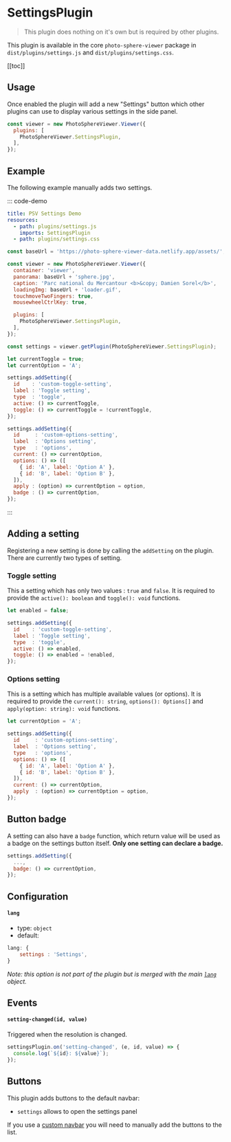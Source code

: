 # SettingsPlugin

<ApiButton page="PSV.plugins.SettingsPlugin.html"/>

> This plugin does nothing on it's own but is required by other plugins.

This plugin is available in the core `photo-sphere-viewer` package in `dist/plugins/settings.js` and `dist/plugins/settings.css`.

[[toc]]


## Usage

Once enabled the plugin will add a new "Settings" button which other plugins can use to display various settings in the side panel.

```js
const viewer = new PhotoSphereViewer.Viewer({
  plugins: [
    PhotoSphereViewer.SettingsPlugin,
  ],
});
```


## Example

The following example manually adds two settings.

::: code-demo

```yaml
title: PSV Settings Demo
resources:
  - path: plugins/settings.js
    imports: SettingsPlugin
  - path: plugins/settings.css
```

```js
const baseUrl = 'https://photo-sphere-viewer-data.netlify.app/assets/';

const viewer = new PhotoSphereViewer.Viewer({
  container: 'viewer',
  panorama: baseUrl + 'sphere.jpg',
  caption: 'Parc national du Mercantour <b>&copy; Damien Sorel</b>',
  loadingImg: baseUrl + 'loader.gif',
  touchmoveTwoFingers: true,
  mousewheelCtrlKey: true,

  plugins: [
    PhotoSphereViewer.SettingsPlugin,
  ],
});

const settings = viewer.getPlugin(PhotoSphereViewer.SettingsPlugin);

let currentToggle = true;
let currentOption = 'A';

settings.addSetting({
  id    : 'custom-toggle-setting',
  label : 'Toggle setting',
  type  : 'toggle',
  active: () => currentToggle,
  toggle: () => currentToggle = !currentToggle,
});

settings.addSetting({
  id     : 'custom-options-setting',
  label  : 'Options setting',
  type   : 'options',
  current: () => currentOption,
  options: () => ([
    { id: 'A', label: 'Option A' },
    { id: 'B', label: 'Option B' },
  ]),
  apply : (option) => currentOption = option,
  badge : () => currentOption,
});
```

:::


## Adding a setting

Registering a new setting is done by calling the `addSetting` on the plugin. There are currently two types of setting.

### Toggle setting

This a setting which has only two values : `true` and `false`. It is required to provide the `active(): boolean` and `toggle(): void` functions.

```js
let enabled = false;

settings.addSetting({
  id    : 'custom-toggle-setting',
  label : 'Toggle setting',
  type  : 'toggle',
  active: () => enabled,
  toggle: () => enabled = !enabled,
});
```

### Options setting

This is a setting which has multiple available values (or options). It is required to provide the `current(): string`, `options(): Options[]` and `apply(option: string): void` functions.

```js
let currentOption = 'A';

settings.addSetting({
  id     : 'custom-options-setting',
  label  : 'Options setting',
  type   : 'options',
  options: () => ([
    { id: 'A', label: 'Option A' },
    { id: 'B', label: 'Option B' },
  ]),
  current: () => currentOption,
  apply  : (option) => currentOption = option,
});
```


## Button badge

A setting can also have a `badge` function, which return value will be used as a badge on the settings button itself. **Only one setting can declare a badge.**

```js
settings.addSetting({
  ...,
  badge: () => currentOption,
});
```


## Configuration

#### `lang`
- type: `object`
- default:
```js
lang: {
    settings : 'Settings',
}
```

_Note: this option is not part of the plugin but is merged with the main [`lang`](../guide/config.md#lang) object._


## Events

#### `setting-changed(id, value)`

Triggered when the resolution is changed.

```js
settingsPlugin.on('setting-changed', (e, id, value) => {
  console.log(`${id}: ${value}`);
});
```


## Buttons

This plugin adds buttons to the default navbar:
- `settings` allows to open the settings panel

If you use a [custom navbar](../guide/navbar.md) you will need to manually add the buttons to the list.
